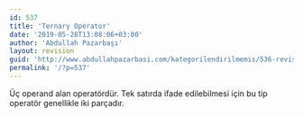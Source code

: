 ```yaml
---
id: 537
title: 'Ternary Operator'
date: '2019-05-28T13:08:06+03:00'
author: 'Abdullah Pazarbaşı'
layout: revision
guid: 'http://www.abdullahpazarbasi.com/kategorilendirilmemis/536-revision-v1'
permalink: '/?p=537'
---
```


Üç operand alan operatördür. Tek satırda ifade edilebilmesi için bu tip operatör genellikle iki parçadır.